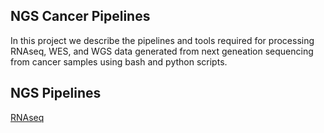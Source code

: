 ## NGS Cancer Pipelines
In this project we describe the pipelines and tools required for processing RNAseq, WES, and WGS data generated from next geneation sequencing from cancer samples using bash and python scripts.

## NGS Pipelines
[RNAseq](Scripts/RNAseq)
